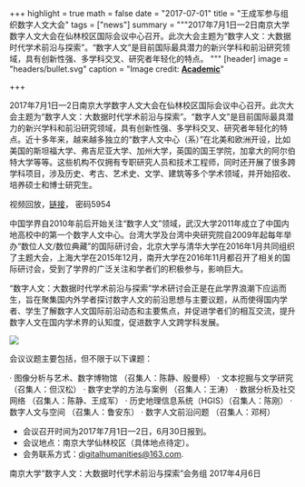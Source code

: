 +++
highlight = true
math = false
date = "2017-07-01"
title = "王成军参与组织数字人文大会"
tags = ["news"]
summary = """2017年7月1日—2日南京大学数字人文大会在仙林校区国际会议中心召开。此次大会主题为“数字人文：大数据时代学术前沿与探索”。“数字人文”是目前国际最具潜力的新兴学科和前沿研究领域，具有创新性强、多学科交叉、研究者年轻化的特点。
"""
[header]
image = "headers/bullet.svg"
caption = "Image credit: [**Academic**](https://github.com/gcushen/hugo-academic/)"

+++

2017年7月1日—2日南京大学数字人文大会在仙林校区国际会议中心召开。此次大会主题为“数字人文：大数据时代学术前沿与探索”。“数字人文”是目前国际最具潜力的新兴学科和前沿研究领域，具有创新性强、多学科交叉、研究者年轻化的特点。近十多年来，越来越多独立的“数字人文中心（系）”在北美和欧洲开设，比如美国的斯坦福大学、弗吉尼亚大学、加州大学，英国的国王学院，加拿大的阿尔伯特大学等等。这些机构不仅拥有专职研究人员和技术工程师，同时还开展了很多跨学科项目，涉及历史、考古、艺术史、文学、建筑等多个学术领域，并开始招收、培养硕士和博士研究生。

视频回放，[链接](http://zb.shixiutv.com/Play.aspx?pid=hy516044&code=011LXDxQ0TtXeb2df7wQ0ADHxQ0LXDxi&state=1)， 密码5954

中国学界自2010年前后开始关注“数字人文”领域，武汉大学2011年成立了中国内地高校中的第一个数字人文中心。台湾大学及台湾中央研究院自2009年起每年举办“数位人文/数位典藏”的国际研讨会，北京大学与清华大学在2016年1月共同组织了主题大会，上海大学在2015年12月，南开大学在2016年11月都召开了相关的国际研讨会，受到了学界的广泛关注和学者们的积极参与，影响巨大。

“数字人文：大数据时代学术前沿与探索”学术研讨会正是在此学界浪潮下应运而生，旨在聚集国内外学者探讨数字人文的前沿思想与主要议题，从而使得国内学者、学生了解数字人文国际前沿动态和主要焦点，并促进学者们的相互交流，提升数字人文在国内学术界的认知度，促进数字人文跨学科发展。


![](https://chengjunwang.com/img/2017/dh2017.jpg)

会议议题主要包括，但不限于以下课题：

  · 图像分析与艺术、数字博物馆  （召集人：陈静、殷曼楟）
  · 文本挖掘与文学研究 （召集人：但汉松）
  · 数字史学的方法与案例 （召集人：王涛）
  · 数据分析及社交网络 （召集人：陈静、王成军）
  · 历史地理信息系统（HGIS）（召集人：陈刚）
  · 数字人文与空间 （召集人：鲁安东）
  · 数字人文前沿问题 （召集人：邓柯）

- 会议召开时间为2017年7月1日—2日，6月30日报到。
- 会议地点：南京大学仙林校区（具体地点待定）。
- 会务联系方式：digitalhumanities@163.com.

南京大学“数字人文：大数据时代学术前沿与探索”会务组
2017年4月6日
